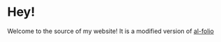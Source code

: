 # Hey!
Welcome to the source of my website! It is a modified version of [al-folio](https://alshedivat.github.io/al-folio/)